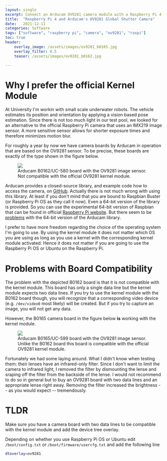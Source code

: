 ```yaml
---
layout: single
excerpt: Connect an Arducam OV9281 camera module with a Raspberry Pi 4 using the kernel module.
title:  "Raspberry Pi 4 and Arducam's OV9281 Global Shutter Camera"
date:   2021-12-11
categories: Software
tags: ["software", "raspberry pi", "camera", "ov9281", "raspi"]
toc: true
header:
    overlay_image: /assets/images/ov9281_b0165.jpg
    overlay_filter: 0.5
    teaser: /assets/images/ov9281_b0162.jpg

---
```


# Why I prefer the official Kernel Module

At University I'm workin with small scale underwater robots. The vehicle estimates its position and orientation by applying a vision based pose estimation. Since there is not too much light in our test pool, we looked for an alternative to the official Raspberry Pi camera that uses an IMX219 image sensor. A more sensitive sensor allows for shorter exposure times and therefore minimizes motion blur. 

For roughly a year by now we have camera boards by Arducam in operation that are based on the OV9281 sensor. To be precise, these boards are exactly of the type shown in the figure below.

<figure>
    <img src="{{ site.url }}{{ site.baseurl }}/assets/images/ov9281_b0162.jpg" />
    <figcaption>Arducam B0162/UC-580 board with the OV9281 image sensor. Not compatible with the official OV9281 kernel module.</figcaption>
</figure>

Arducam provides a closed-source library, and example code how to access the camera, on [GitHub](https://github.com/ArduCAM/MIPI_Camera). Actually there is not much wrong with using this library. At least if you don't mind that you are bound to Raspbian Buster (or Raspberry Pi OS as they call it now). Even a 64-bit version of the library is provided. So you can use the experimental 64-bit version of Raspbian that can be found in official [Raspberry Pi website](https://downloads.raspberrypi.org/raspios_arm64/images/). But there seem to be [problems](https://github.com/ArduCAM/MIPI_Camera/issues/106) with the 64-bit version of the Arducam library.

I prefer to have more freedom regarding the choice of the operating system I'm going to use. By using the kernel module it does not matter which OS you are using as long as you use a kernel with the corresponding kernel module activated. Hence it does not matter if you are going to use the Raspberry Pi OS or Ubuntu on the Raspberry Pi.

# Problems with Board Compatibility

The problem with the depicted B0162 board is that it is not compatible with the kernel module. This board has only a single data line but the kernel module expects two data lines. If you try to use the kernel module with the B0162 board though, you will recognize that a corresponding video device (e.g. `/dev/video0` most likely) will be created. But if you try to capture an image, you will not get any data.

However, the B0165 camera board in the figure below **is** working with the kernel module.

<figure>
    <img src="{{ site.url }}{{ site.baseurl }}/assets/images/ov9281_b0165.jpg" />
    <figcaption>Arducam B0165/UC-599 board with the OV9281 image sensor. Unlike the B0162 board this board is compatible with the official OV9281 kernel module.</figcaption>
</figure>

Fortunately we had some laying around. What I didn't know when testing them: their lenses have an infrared-only filter. Since I don't want to limit the camera to infrared light, I removed the filter by dismounting the lense and sraping off the filter from the backside of the lense. I would not recommend to do so in general but to buy an OV9281 board with two data lines and an appropriate lense right away. Removing the filter increased the brightness -- as you would expect -- tremendously.

# TLDR

Make sure you have a camera board with two data lines to be compatible with the kernel module and add the device tree overlay.

Depending on whether you use Raspberry Pi OS or Ubuntu edit `/boot/config.txt` or `/boot/firmware/usercfg.txt` and add the following line

```sh
dtoverlay=ov9281
```